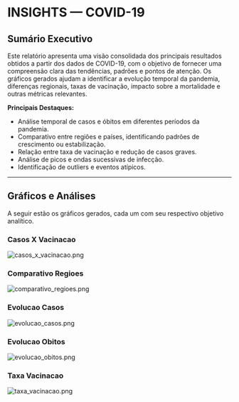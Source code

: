 # INSIGHTS — COVID-19

## Sumário Executivo

Este relatório apresenta uma visão consolidada dos principais resultados obtidos a partir dos dados de COVID-19, com o objetivo de fornecer uma compreensão clara das tendências, padrões e pontos de atenção. Os gráficos gerados ajudam a identificar a evolução temporal da pandemia, diferenças regionais, taxas de vacinação, impacto sobre a mortalidade e outras métricas relevantes.

**Principais Destaques:**
- Análise temporal de casos e óbitos em diferentes períodos da pandemia.
- Comparativo entre regiões e países, identificando padrões de crescimento ou estabilização.
- Relação entre taxa de vacinação e redução de casos graves.
- Análise de picos e ondas sucessivas de infecção.
- Identificação de outliers e eventos atípicos.

---

## Gráficos e Análises

A seguir estão os gráficos gerados, cada um com seu respectivo objetivo analítico.

### Casos X Vacinacao
![casos_x_vacinacao.png](../charts/casos_x_vacinacao.png)

### Comparativo Regioes
![comparativo_regioes.png](../charts/comparativo_regioes.png)

### Evolucao Casos
![evolucao_casos.png](../charts/evolucao_casos.png)

### Evolucao Obitos
![evolucao_obitos.png](../charts/evolucao_obitos.png)

### Taxa Vacinacao
![taxa_vacinacao.png](../charts/taxa_vacinacao.png)

